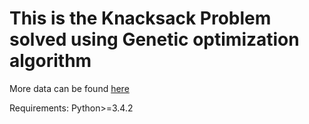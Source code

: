 # This is the Knacksack Problem solved using Genetic optimization algorithm
More data can be found [here](http://people.sc.fsu.edu/~jburkardt/datasets/knapsack_01/knapsack_01.html)

Requirements: 
  Python>=3.4.2
